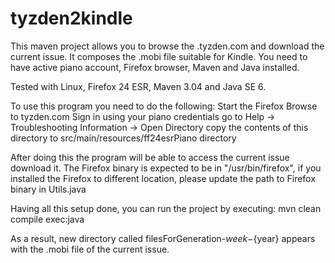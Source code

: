 tyzden2kindle
=============

This maven project allows you to browse the .tyzden.com and download the current issue. It composes the .mobi file suitable for Kindle. You need to have active piano account, Firefox browser, Maven and Java installed.

Tested with Linux, Firefox 24 ESR, Maven 3.04 and Java SE 6.

To use this program you need to do the following:
Start the Firefox
Browse to tyzden.com
Sign in using your piano credentials
go to Help -> Troubleshooting Information -> Open Directory
copy the contents of this directory to src/main/resources/ff24esrPiano directory

After doing this the program will be able to access the current issue download it. The Firefox binary is expected to be in "/usr/bin/firefox", if you installed the Firefox to different location, please update the path to Firefox binary in Utils.java

Having all this setup done, you can run the project by executing:
mvn clean compile exec:java

As a result, new directory called filesForGeneration-${week}-${year} appears with the .mobi file of the current issue.

